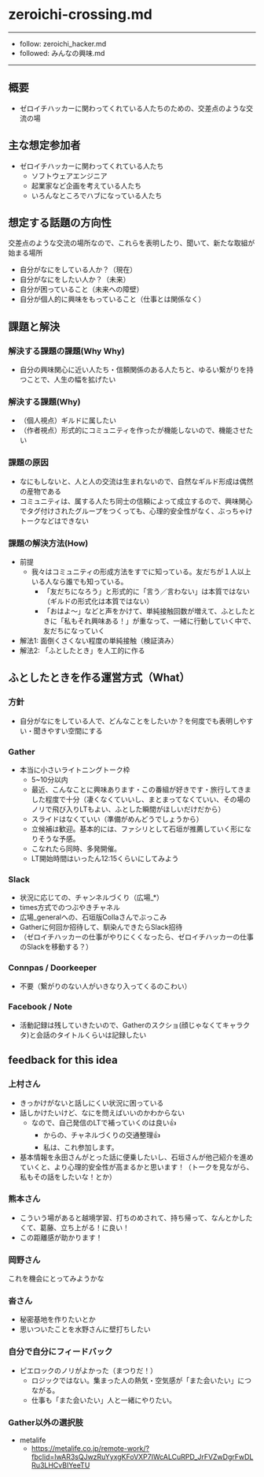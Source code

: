 # zeroichi-crossing.md
---
- follow: zeroichi_hacker.md
- followed: みんなの興味.md
---

## 概要
- ゼロイチハッカーに関わってくれている人たちのための、交差点のような交流の場

## 主な想定参加者
- ゼロイチハッカーに関わってくれている人たち
  - ソフトウェアエンジニア
  - 起業家など企画を考えている人たち
  - いろんなところでハブになっている人たち

## 想定する話題の方向性
交差点のような交流の場所なので、これらを表明したり、聞いて、新たな取組が始まる場所
- 自分がなにをしている人か？（現在）
- 自分がなにをしたい人か？（未来）
- 自分が困っていること（未来への障壁）
- 自分が個人的に興味をもっていること（仕事とは関係なく）

## 課題と解決
### 解決する課題の課題(Why Why)
- 自分の興味関心に近い人たち・信頼関係のある人たちと、ゆるい繋がりを持つことで、人生の幅を拡げたい

### 解決する課題(Why)
- （個人視点）ギルドに属したい
- （作者視点）形式的にコミュニティを作ったが機能しないので、機能させたい

### 課題の原因
- なにもしないと、人と人の交流は生まれないので、自然なギルド形成は偶然の産物である
- コミュニティは、属する人たち同士の信頼によって成立するので、興味関心でタグ付けされたグループをつくっても、心理的安全性がなく、ぶっちゃけトークなどはできない

### 課題の解決方法(How)
- 前提
  - 我々はコミュニティの形成方法をすでに知っている。友だちが１人以上いる人なら誰でも知っている。
    - 「友だちになろう」と形式的に「言う／言わない」は本質ではない（ギルドの形式化は本質ではない）
    - 「おはよ〜」などと声をかけて、単純接触回数が増えて、ふとしたときに「私もそれ興味ある！」が重なって、一緒に行動していく中で、友だちになっていく
- 解法1: 面倒くさくない程度の単純接触（検証済み）
- 解法2: 「ふとしたとき」を人工的に作る

## ふとしたときを作る運営方式（What）
### 方針
- 自分がなにをしている人で、どんなことをしたいか？を何度でも表明しやすい・聞きやすい空間にする

### Gather
- 本当に小さいライトニングトーク枠
  - 5~10分以内
  - 最近、こんなことに興味あります・この番組が好きです・旅行してきました程度で十分（凄くなくていいし、まとまってなくていい、その場のノリで飛び入りLTもよい、ふとした瞬間がほしいだけだから）
  - スライドはなくていい（準備がめんどうでしょうから）
  - 立候補は歓迎。基本的には、ファシリとして石垣が推薦していく形になりそうな予感。
  - こなれたら同時、多発開催。
  - LT開始時間はいったん12:15くらいにしてみよう

### Slack
- 状況に応じての、チャンネルづくり（広場_*）
- times方式でのつぶやきチャネル
- 広場_generalへの、石垣版Collaさんでぶっこみ
- Gatherに何回か招待して、馴染んできたらSlack招待
- （ゼロイチハッカーの仕事がやりにくくなったら、ゼロイチハッカーの仕事のSlackを移動する？）

### Connpas / Doorkeeper
- 不要（繋がりのない人がいきなり入ってくるのこわい）

### Facebook / Note
- 活動記録は残していきたいので、Gatherのスクショ(顔じゃなくてキャラクタ)と会話のタイトルくらいは記録したい

## feedback for this idea
### 上村さん
- きっかけがないと話しにくい状況に困っている
- 話しかけたいけど、なにを問えばいいのかわからない
  - なので、自己発信のLTで補っていくのは良い👍
    - からの、チャネルづくりの交通整理👍
    - 私は、これ参加します。
- 基本情報を永田さんがとった話に便乗したいし、石垣さんが他己紹介を進めていくと、より心理的安全性が高まるかと思います！（トークを見ながら、私もその話をしたいな！とか）

### 熊本さん
- こういう場があると越境学習、打ちのめされて、持ち帰って、なんとかしたくて、葛藤、立ち上がる！に良い！
- この距離感が助かります！

### 岡野さん
これを機会にとってみようかな

### 沓さん
- 秘密基地を作りたいとか
- 思いついたことを水野さんに壁打ちしたい

### 自分で自分にフィードバック
- ピエロックのノリがよかった（まつりだ！）
  - ロジックではない。集まった人の熱気・空気感が「また会いたい」につながる。
  - 仕事も「また会いたい」人と一緒にやりたい。

### Gather以外の選択肢
- metalife
  - https://metalife.co.jp/remote-work/?fbclid=IwAR3sQJwzRuYyxgKFoVXP7IWcALCuRPD_JrFVZwDgrFwDLRu3LHCvBIYeeTU

